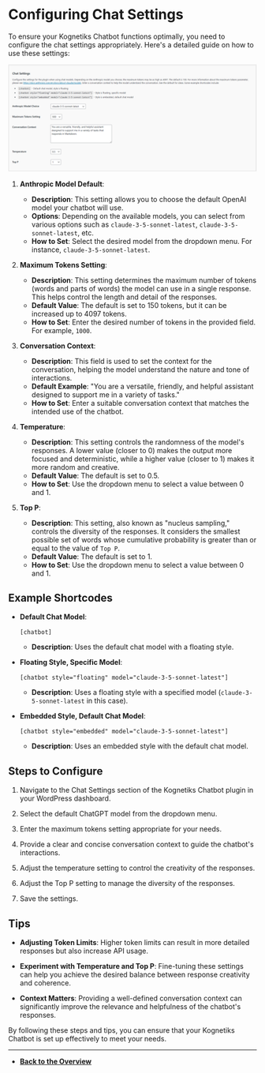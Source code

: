 # Configuring Chat Settings

To ensure your Kognetiks Chatbot functions optimally, you need to configure the chat settings appropriately. Here's a detailed guide on how to use these settings:

![Chat Settings](chat-settings.png)

1. **Anthropic Model Default**:
   - **Description**: This setting allows you to choose the default OpenAI model your chatbot will use.
   - **Options**: Depending on the available models, you can select from various options such as `claude-3-5-sonnet-latest`, `claude-3-5-sonnet-latest`, etc.
   - **How to Set**: Select the desired model from the dropdown menu. For instance, `claude-3-5-sonnet-latest`.

2. **Maximum Tokens Setting**:
   - **Description**: This setting determines the maximum number of tokens (words and parts of words) the model can use in a single response. This helps control the length and detail of the responses.
   - **Default Value**: The default is set to 150 tokens, but it can be increased up to 4097 tokens.
   - **How to Set**: Enter the desired number of tokens in the provided field. For example, `1000`.

3. **Conversation Context**:
   - **Description**: This field is used to set the context for the conversation, helping the model understand the nature and tone of interactions.
   - **Default Example**: "You are a versatile, friendly, and helpful assistant designed to support me in a variety of tasks."
   - **How to Set**: Enter a suitable conversation context that matches the intended use of the chatbot.

4. **Temperature**:
   - **Description**: This setting controls the randomness of the model's responses. A lower value (closer to 0) makes the output more focused and deterministic, while a higher value (closer to 1) makes it more random and creative.
   - **Default Value**: The default is set to 0.5.
   - **How to Set**: Use the dropdown menu to select a value between 0 and 1.

5. **Top P**:
   - **Description**: This setting, also known as "nucleus sampling," controls the diversity of the responses. It considers the smallest possible set of words whose cumulative probability is greater than or equal to the value of `Top P`.
   - **Default Value**: The default is set to 1.
   - **How to Set**: Use the dropdown menu to select a value between 0 and 1.

## Example Shortcodes

- **Default Chat Model**:
  ```
  [chatbot]
  ```
  - **Description**: Uses the default chat model with a floating style.
  
- **Floating Style, Specific Model**:
  ```
  [chatbot style="floating" model="claude-3-5-sonnet-latest"]
  ```
  - **Description**: Uses a floating style with a specified model (`claude-3-5-sonnet-latest` in this case).

- **Embedded Style, Default Chat Model**:
  ```
  [chatbot style="embedded" model="claude-3-5-sonnet-latest"]
  ```
  - **Description**: Uses an embedded style with the default chat model.

## Steps to Configure

1. Navigate to the Chat Settings section of the Kognetiks Chatbot plugin in your WordPress dashboard.

2. Select the default ChatGPT model from the dropdown menu.

3. Enter the maximum tokens setting appropriate for your needs.

4. Provide a clear and concise conversation context to guide the chatbot's interactions.

5. Adjust the temperature setting to control the creativity of the responses.

6. Adjust the Top P setting to manage the diversity of the responses.

7. Save the settings.

## Tips

- **Adjusting Token Limits**: Higher token limits can result in more detailed responses but also increase API usage.

- **Experiment with Temperature and Top P**: Fine-tuning these settings can help you achieve the desired balance between response creativity and coherence.

- **Context Matters**: Providing a well-defined conversation context can significantly improve the relevance and helpfulness of the chatbot's responses.

By following these steps and tips, you can ensure that your Kognetiks Chatbot is set up effectively to meet your needs.

---

- **[Back to the Overview](/overview.md)**